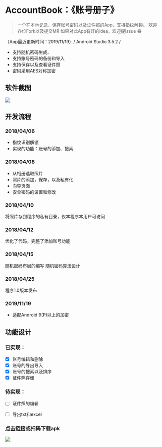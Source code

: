 # AccountBook：《账号册子》
> 一个在本地记录、保存账号密码以及证件照的App，支持指纹解锁。
> 欢迎各位Fork以及提交MR
> 如果对此App有好的idea，欢迎提issue 😁


（App最近更新时间：2019/11/19）/ Android Studio 3.5.2 /

* 支持随机密码生成、
* 支持账号密码的备份和导入
* 支持保存以及查看证件照
* 密码采用AES对称加密

## 软件截图
![](https://raw.githubusercontent.com/licoba/AccountB/master/apk/run.gif)
## 开发流程

### 2018/04/06
* 指纹识别解锁
* 实现的功能：账号的添加、搜索

### 2018/04/08
* 从相册选取照片
* 照片的添加，保存，以及私有化
* 向导页面
* 安全密码的设置和修改

### 2018/04/10
将照片存到程序的私有目录，仅本程序本用户可访问

### 2018/04/12
优化了代码，完整了添加账号功能

### 2018/04/15
随机密码布局的编写
随机密码算法设计

### 2018/04/25
程序1.0版本发布

### 2019/11/19
* 适配Android 9(P)以上的加密


## 功能设计
### 已实现：
- [x] 账号编辑和删除
- [x] 账号的导出导入
- [x] 账号的搜索以及排序
- [x] 证件照存储

### 待实现：

- [ ] 证件照的编辑
- [ ] 导出txt和excel



### [点击链接](https://github.com/licoba/AccountB/raw/master/apk/%E8%B4%A6%E5%8F%B7%E5%86%8C%E5%AD%90.apk)或扫码下载apk

![](https://raw.githubusercontent.com/licoba/AccountB/master/apk/1574168200.png)
